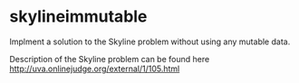 skylineimmutable
============

Implment a solution to the Skyline problem without using any mutable data.

Description of the Skyline problem can be found here http://uva.onlinejudge.org/external/1/105.html
